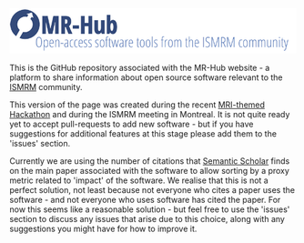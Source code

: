 ![](images_mrhub/MRHub_banner.png)

This is the GitHub repository associated with the MR-Hub website - a platform to share information about open source software relevant to the [ISMRM](http://www.ismrm.org) community.

This version of the page was created during the recent [MRI-themed Hackathon](http://mrathon.github.io) and during the ISMRM meeting in Montreal. It is not quite ready yet to accept pull-requests to add new software - but if you have suggestions for additional features at this stage please add them to the 'issues' section.

Currently we are using the number of citations that [Semantic Scholar](http://semanticscholar.org) finds on the main paper associated with the software to allow sorting by a proxy metric related to 'impact' of the software. We realise that this is not a perfect solution, not least because not everyone who cites a paper uses the software - and not everyone who uses software has cited the paper. For now this seems like a reasonable solution - but feel free to use the 'issues' section to discuss any issues that arise due to this choice, along with any suggestions you might have for how to improve it.
